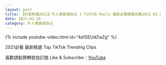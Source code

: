 ```yaml
---
layout: post
title: 【抖音熱搜2021】牛人竟是我自己 1 TikTok Daily 最新必看精選合集2021 01 19
date: 2021-01-19
category: 牛人竟是我自己
---
```


{% include youtube-video.html id="4a1SEUdZwZg" %}

2021必看 最新精選 Top TikTok Trending Clips

喜歡請點贊轉發加訂閱 Like & Subscribe：[YouTube](https://www.youtube.com/channel/UCAoR7VcanIPd04uEq_GIylA/videos)

